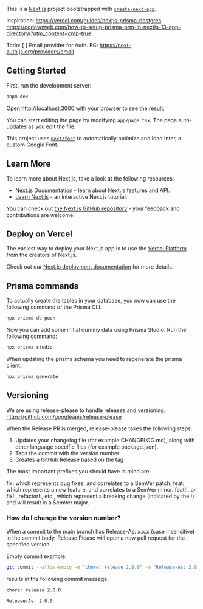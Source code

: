 This is a [Next.js](https://nextjs.org/) project bootstrapped with [`create-next-app`](https://github.com/vercel/next.js/tree/canary/packages/create-next-app).

Inspiration:
https://vercel.com/guides/nextjs-prisma-postgres
https://codevoweb.com/how-to-setup-prisma-orm-in-nextjs-13-app-directory/?utm_content=cmp-true

Todo:
[ ] Email provider for Auth. EG: https://next-auth.js.org/providers/email

## Getting Started

First, run the development server:

```bash
pnpm dev
```

Open [http://localhost:3000](http://localhost:3000) with your browser to see the result.

You can start editing the page by modifying `app/page.tsx`. The page auto-updates as you edit the file.

This project uses [`next/font`](https://nextjs.org/docs/basic-features/font-optimization) to automatically optimize and load Inter, a custom Google Font.

## Learn More

To learn more about Next.js, take a look at the following resources:

- [Next.js Documentation](https://nextjs.org/docs) - learn about Next.js features and API.
- [Learn Next.js](https://nextjs.org/learn) - an interactive Next.js tutorial.

You can check out [the Next.js GitHub repository](https://github.com/vercel/next.js/) - your feedback and contributions are welcome!

## Deploy on Vercel

The easiest way to deploy your Next.js app is to use the [Vercel Platform](https://vercel.com/new?utm_medium=default-template&filter=next.js&utm_source=create-next-app&utm_campaign=create-next-app-readme) from the creators of Next.js.

Check out our [Next.js deployment documentation](https://nextjs.org/docs/deployment) for more details.

## Prisma commands

To actually create the tables in your database, you now can use the following command of the Prisma CLI:

```bash
npx prisma db push
```

Now you can add some initial dummy data using Prisma Studio. Run the following command:

```bash
npx prisma studio
```

When updating the prisma schema you need to regenerate the prisma client.

```bash
npx prisma generate
```

## Versioning

We are using release-please to handle releases and versioning:
https://github.com/googleapis/release-please

When the Release PR is merged, release-please takes the following steps:

1. Updates your changelog file (for example CHANGELOG.md), along with other language specific files (for example package.json).
2. Tags the commit with the version number
3. Creates a GitHub Release based on the tag

The most important prefixes you should have in mind are:

fix: which represents bug fixes, and correlates to a SemVer patch.
feat: which represents a new feature, and correlates to a SemVer minor.
feat!:, or fix!:, refactor!:, etc., which represent a breaking change (indicated by the !) and will result in a SemVer major.

### How do I change the version number?

When a commit to the main branch has Release-As: x.x.x (case insensitive) in the commit body, Release Please will open a new pull request for the specified version.

Empty commit example:

```bash
git commit --allow-empty -m "chore: release 2.0.0" -m "Release-As: 2.0.0"
```

results in the following commit message:

```bash
chore: release 2.0.0

Release-As: 2.0.0
```
